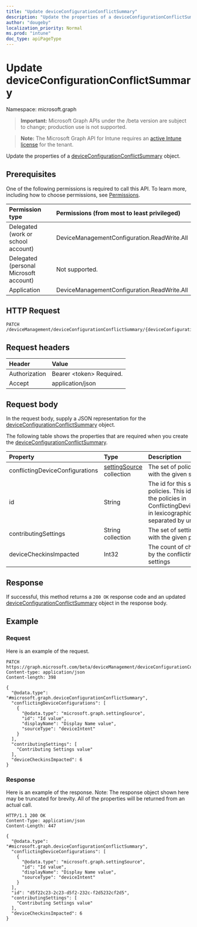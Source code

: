```yaml
---
title: "Update deviceConfigurationConflictSummary"
description: "Update the properties of a deviceConfigurationConflictSummary object."
author: "dougeby"
localization_priority: Normal
ms.prod: "intune"
doc_type: apiPageType
---
```


# Update deviceConfigurationConflictSummary

Namespace: microsoft.graph

> **Important:** Microsoft Graph APIs under the /beta version are subject to change; production use is not supported.

> **Note:** The Microsoft Graph API for Intune requires an [active Intune license](https://go.microsoft.com/fwlink/?linkid=839381) for the tenant.

Update the properties of a [deviceConfigurationConflictSummary](../resources/intune-deviceconfig-deviceconfigurationconflictsummary.md) object.

## Prerequisites
One of the following permissions is required to call this API. To learn more, including how to choose permissions, see [Permissions](/graph/permissions-reference).

|Permission type|Permissions (from most to least privileged)|
|:---|:---|
|Delegated (work or school account)|DeviceManagementConfiguration.ReadWrite.All|
|Delegated (personal Microsoft account)|Not supported.|
|Application|DeviceManagementConfiguration.ReadWrite.All|

## HTTP Request
<!-- {
  "blockType": "ignored"
}
-->
``` http
PATCH /deviceManagement/deviceConfigurationConflictSummary/{deviceConfigurationConflictSummaryId}
```

## Request headers
|Header|Value|
|:---|:---|
|Authorization|Bearer &lt;token&gt; Required.|
|Accept|application/json|

## Request body
In the request body, supply a JSON representation for the [deviceConfigurationConflictSummary](../resources/intune-deviceconfig-deviceconfigurationconflictsummary.md) object.

The following table shows the properties that are required when you create the [deviceConfigurationConflictSummary](../resources/intune-deviceconfig-deviceconfigurationconflictsummary.md).

|Property|Type|Description|
|:---|:---|:---|
|conflictingDeviceConfigurations|[settingSource](../resources/intune-deviceconfig-settingsource.md) collection|The set of policies in conflict with the given setting|
|id|String|The id for this set of conflicting policies. This id is the ids of all the policies in ConflictingDeviceConfigurations in lexicographical order separated by underscores.|
|contributingSettings|String collection|The set of settings in conflict with the given policies|
|deviceCheckinsImpacted|Int32|The count of checkins impacted by the conflicting policies and settings|



## Response
If successful, this method returns a `200 OK` response code and an updated [deviceConfigurationConflictSummary](../resources/intune-deviceconfig-deviceconfigurationconflictsummary.md) object in the response body.

## Example

### Request
Here is an example of the request.
``` http
PATCH https://graph.microsoft.com/beta/deviceManagement/deviceConfigurationConflictSummary/{deviceConfigurationConflictSummaryId}
Content-type: application/json
Content-length: 398

{
  "@odata.type": "#microsoft.graph.deviceConfigurationConflictSummary",
  "conflictingDeviceConfigurations": [
    {
      "@odata.type": "microsoft.graph.settingSource",
      "id": "Id value",
      "displayName": "Display Name value",
      "sourceType": "deviceIntent"
    }
  ],
  "contributingSettings": [
    "Contributing Settings value"
  ],
  "deviceCheckinsImpacted": 6
}
```

### Response
Here is an example of the response. Note: The response object shown here may be truncated for brevity. All of the properties will be returned from an actual call.
``` http
HTTP/1.1 200 OK
Content-Type: application/json
Content-Length: 447

{
  "@odata.type": "#microsoft.graph.deviceConfigurationConflictSummary",
  "conflictingDeviceConfigurations": [
    {
      "@odata.type": "microsoft.graph.settingSource",
      "id": "Id value",
      "displayName": "Display Name value",
      "sourceType": "deviceIntent"
    }
  ],
  "id": "d5f22c23-2c23-d5f2-232c-f2d5232cf2d5",
  "contributingSettings": [
    "Contributing Settings value"
  ],
  "deviceCheckinsImpacted": 6
}
```





